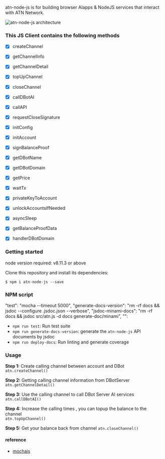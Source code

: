 atn-node-js is for building browser AIapps & NodeJS services that interact with ATN Network.

![atn-node-js architecture](http://p5vswdxl9.bkt.clouddn.com/atn-node-js-2.svg)

### This JS Client contains the following methods

- [x] createChannel
- [x] getChannelInfo
- [x] getChannelDetail
- [x] topUpChannel
- [x] closeChannel
- [x] callDBotAI
- [x] callAPI
- [x] requestCloseSignature

- [x] initConfig
- [x] initAccount
- [x] signBalanceProof
- [x] getDBotName
- [x] getDBotDomain
- [x] getPrice
- [x] waitTx
- [x] privateKeyToAccount
- [x] unlockAccountsIfNeeded
- [x] asyncSleep
- [x] getBalanceProofData
- [x] handlerDBotDomain

### Getting started

node version required:  v8.11.3 or above

Clone this repository and install its dependencies:

```
$ npm i atn-node-js --save
```


### NPM script
"test": "mocha --timeout 5000",
    "generate-docs-version": "rm -rf docs && jsdoc --configure .jsdoc.json --verbose",
    "jsdoc-minami-docs": "rm -rf docs && jsdoc src/atn.js -d docs generate-doc/minami",
    "": 
 - `npm run test`: Run test suite
 - `npm run generate-docs-version`: generate the `atn-node-js` API documents by jsdoc  
 - `npm run deploy-docs`: Run linting and generate coverage


### Usage

**Step 1:**
Create calling channel between account and DBot  
`atn.createChannel()`

**Step 2:**
Getting calling channel information from DBotServer  
`atn.getChannelDetail()`

**Step 3:**
Use the calling channel to call DBot Server AI services  
`atn.callDBotAI()`

**Step 4:**
Increase the calling times , you can topup the balance to the channel  
`atn.topUpChannel()`

**Step 5:**
Get your balance back from channel 
`atn.closeChannel()`



#### reference
* [mochajs](https://mochajs.org/#more-information)
